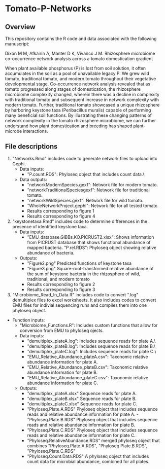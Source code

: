 # Tomato-P-Networks

## Overview

This repository contains the R code and data associated with the following manuscript:

Dixon M M, Afkairin A, Manter D K, Vivanco J M. Rhizosphere microbiome co-occurrence network analysis across a tomato domestication gradient

When plant available phosphorus (P) is lost from soil solution, it often accumulates in the soil as a pool of unavailable legacy P. We grew wild tomato, traditional tomato, and modern tomato throughout their vegetative developmental stage. Co-occurrence network analysis revealed that as tomato progressed along stages of domestication, the rhizosphere microbiome complexity changed, wherein there was a decline in complexity with traditional tomato and subsequent increase in network complexity with modern tomato. Further, traditional tomato showcased a unique rhizosphere by harboring keystone taxa (Peribacillus muralis) capable of performing many beneficial soil functions. By illustrating these changing patterns of network complexity in the tomato rhizosphere microbiome, we can further understand how plant domestication and breeding has shaped plant-microbe interactions.

## File descriptions

1.  "Networks.Rmd" includes code to generate network files to upload into Gephi.
    -   Data inputs:
        -   "P.count.RDS": Phyloseq object that includes count data.\
    -   Data outputs:
        -   "networkModernSpecies.gexf": Network file for modern tomato.
        -   "networkTraditionalSpeciesgexf": Network file for traditional tomato.
        -   "networkWildSpecies.gexf": Network file for wild tomato.
        -   "WholeNetworkProject.gephi": Network file for all tested tomato.
        -   Results corresponding to figure 1
        -   Results corresponding to figure 4
2.  "keystonetaxa.Rmd" includes code to determine differences in the presence of identified keystone taxa.
    -   Data inputs:
        -   "EMU_database.GIBBs.KO.PICRUST2.xlsx": Shows information from PICRUST database that shows functional abundance of mapped bacteria. "P.rel.RDS": Phyloseq object showing relative abundance of bacteria.
    -   Outputs:
        -   "Figure2.png" Predicted functions of keystone taxa
        -   "Figure3.png" Square-root-transformed relative abundance of the sum of keystone bacteria in the rhizosphere of wild, traditional, and modern tomato
        -   Results corresponding to figure 2
        -   Results corresponding to figure 3
3.  "Microbiome_Read_In_Data.R" includes code to convert ".log" demultiplex files to excel worksheets. It also includes codes to convert EMU files for indivial sequencing runs and compiles them into one phyloseq object.

-   Function inputs:
    -   "Microbiome_Functions.R": Includes custom functions that allow for conversion from EMU to phyloseq ojects.
    -   Data inputs:
        -   "demultiplex_plateA.log": Includes sequence reads for plate A.\
        -   "demultiplex_plateB.log": Includes sequence reads for plate B.\
        -   "demultiplex_plateC.log": Includes sequence reads for plate C.\
        -   "EMU_Relative_Abundance_plateA.csv": Taxonomic relative abundance information for plate A.
        -   "EMU_Relative_Abundance_plateB.csv": Taxonomic relative abundance information for plate B.
        -   "EMU_Relative_Abundance_plateC.csv": Taxonomic relative abundance information for plate C.
    -   Outputs:
        -   "demultiplex_plateA.xlsx" Sequence reads for plate A.
        -   "demultiplex_plateB.xlsx" Sequence reads for plate B.
        -   "demultiplex_plateC.xlsx" Sequence reads for plate C.
        -   "Phyloseq.Plate.A.RDS" Phyloseq object that includes sequence reads and relative abundance information for plate A. - "Phyloseq.Plate.B.RDS" Phyloseq object that includes sequence reads and relative abundance information for plate B.
        -   "Phyloseq.Plate.C.RDS" Phyloseq object that includes sequence reads and relative abundance information for plate C.
        -   "Phyloseq.RelativeAbundance.RDS" merged phyloseq object that combines "Phyloseq.Plate.A.RDS", "Phyloseq.Plate.B.RDS", "Phyloseq.Plate.C.RDS"
        -   "Phyloseq.Count.Data.RDS" A phyloseq object that includes count data for microbial abundance, combined for all plates.
